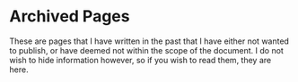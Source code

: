 # Archived Pages
These are pages that I have written in the past that I have either not wanted to publish, or have deemed not within the scope of the document. I do not wish to hide information however, so if you wish to read them, they are here.